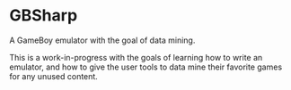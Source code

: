 # GBSharp
A GameBoy emulator with the goal of data mining.

This is a work-in-progress with the goals of learning how to write an emulator, and how to give the user tools to data mine their favorite games for any unused content.
